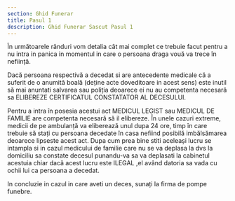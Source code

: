 ```yaml
---
section: Ghid Funerar
title: Pasul 1
description: Ghid Funerar Sascut Pasul 1
---
```


În următoarele rânduri vom detalia cât mai complet ce trebuie facut pentru a nu intra in panica in momentul in care o persoana draga vouă va trece în neființă.

Dacă persoana respectivă a decedat si are antecedente medicale că a suferit de o anumită boală (deține acte doveditoare in acest sens) este inutil să mai anuntati salvarea sau poliția deoarece ei nu au competenta necesară sa ELIBEREZE CERTIFICATUL CONSTATATOR AL DECESULUI.

Pentru a intra în posesia acestui act MEDICUL LEGIST sau MEDICUL DE FAMILIE are competenta necesară să il elibereze. În unele cazuri extreme, medicii de pe ambulanță va eliberează unul dupa 24 ore, timp în care trebuie să stați cu persoana decedate în casa nefiind posibilă imbălsămarea deoarece lipseste acest act. Dupa cum prea bine stiti aceleași lucru se intampla si in cazul medicului de familie care nu se va deplasa la dvs la domiciliu sa constate decesul punandu-va sa va deplasati la cabinetul acestuia chiar dacă acest lucru este ILEGAL ,el având datoria sa vada cu ochii lui ca persoana a decedat.

In concluzie in cazul in care aveti un deces, sunați la firma de pompe funebre.
